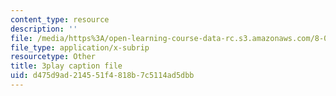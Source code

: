 ```yaml
---
content_type: resource
description: ''
file: /media/https%3A/open-learning-course-data-rc.s3.amazonaws.com/8-01sc-classical-mechanics-fall-2016/d475d9ad214551f4818b7c5114ad5dbb_r2Qb0vsxa8Y.vtt
file_type: application/x-subrip
resourcetype: Other
title: 3play caption file
uid: d475d9ad-2145-51f4-818b-7c5114ad5dbb
---
```

